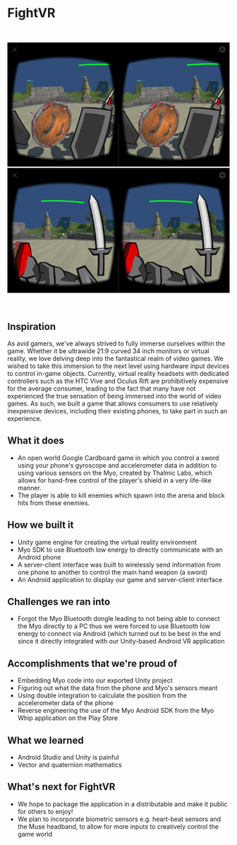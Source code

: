 # FightVR
&nbsp;

![Shield](./shield.jpg)
![Sword](./sword.jpg)

&nbsp;
## Inspiration
As avid gamers, we've always strived to fully immerse ourselves within the game. Whether it be ultrawide 21:9 curved 34 inch monitors or virtual reality, we love delving deep into the fantastical realm of video games. We wished to take this immersion to the next level using hardware input devices to control in-game objects. Currently, virtual reality headsets with dedicated controllers such as the HTC Vive and Oculus Rift are prohibitively expensive for the average consumer, leading to the fact that many have not experienced the true sensation of being immersed into the world of video games. As such, we built a game that allows consumers to use relatively inexpensive devices, including their existing phones, to take part in such an experience.

## What it does
* An open world Google Cardboard game in which you control a sword using your phone's gyroscope and accelerometer data in addition to using various sensors on the Myo, created by Thalmic Labs, which allows for hand-free control of the player's shield in a very life-like manner.
* The player is able to kill enemies which spawn into the arena and block hits from these enemies.


## How we built it
* Unity game engine for creating the virtual reality environment
* Myo SDK to use Bluetooth low energy to directly communicate with an Android phone
* A server-client interface was built to wirelessly send information from one phone to another to control the main hand weapon (a sword)
* An Android application to display our game and server-client interface


## Challenges we ran into
* Forgot the Myo Bluetooth dongle leading to not being able to connect the Myo directly to a PC thus we were forced to use Bluetooth low energy to connect via Android (which turned out to be best in the end since it directly integrated with our Unity-based Android VR application


## Accomplishments that we're proud of
* Embedding Myo code into our exported Unity project
* Figuring out what the data from the phone and Myo's sensors meant
* Using double integration to calculate the position from the accelerometer data of the phone
* Reverse engineering the use of the Myo Android SDK from the Myo Whip application on the Play Store

## What we learned
* Android Studio and Unity is painful
* Vector and quaternion mathematics

## What's next for FightVR
* We hope to package the application in a distributable and make it public for others to enjoy!
* We plan to incorporate biometric sensors e.g. heart-beat sensors and the Muse headband, to allow for more inputs to creatively control the game world
